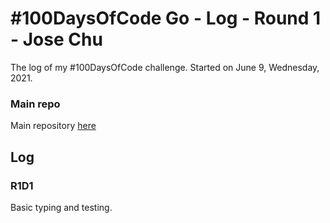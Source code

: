 # #100DaysOfCode Go - Log - Round 1 - Jose Chu

The log of my #100DaysOfCode challenge. Started on June 9, Wednesday, 2021.

### Main repo
Main repository [here](https://github.com/jchudb93/100-days-of-code-go)

## Log

### R1D1

Basic typing and testing.

